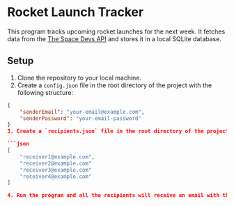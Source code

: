 # Rocket Launch Tracker

This program tracks upcoming rocket launches for the next week. It fetches data from the [The Space Devs API](https://ll.thespacedevs.com/2.2.0/launch/upcoming/) and stores it in a local SQLite database.

## Setup

1. Clone the repository to your local machine.
2. Create a `config.json` file in the root directory of the project with the following structure:

```json
{
    "senderEmail": "your-email@example.com",
    "senderPassword": "your-email-password"
}
3. Create a `recipients.json` file in the root directory of the project with the following structure:

```json
[
	"receiver1@example.com",
	"receiver2@example.com"
	"receiver3@example.com"
	"receiver4@example.com"
]

4. Run the program and all the recipients will receive an email with the upcoming rocket launches.